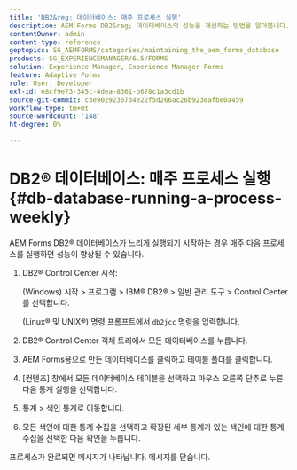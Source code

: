 ```yaml
---
title: 'DB2&reg; 데이터베이스: 매주 프로세스 실행'
description: AEM Forms DB2&reg; 데이터베이스의 성능을 개선하는 방법을 알아봅니다.
contentOwner: admin
content-type: reference
geptopics: SG_AEMFORMS/categories/maintaining_the_aem_forms_database
products: SG_EXPERIENCEMANAGER/6.5/FORMS
solution: Experience Manager, Experience Manager Forms
feature: Adaptive Forms
role: User, Developer
exl-id: e8cf9e73-345c-4dea-8361-b678c1a3cd1b
source-git-commit: c3e9029236734e22f5d266ac26b923eafbe0a459
workflow-type: tm+mt
source-wordcount: '148'
ht-degree: 0%

---
```


# DB2® 데이터베이스: 매주 프로세스 실행{#db-database-running-a-process-weekly}

AEM Forms DB2® 데이터베이스가 느리게 실행되기 시작하는 경우 매주 다음 프로세스를 실행하면 성능이 향상될 수 있습니다.

1. DB2® Control Center 시작:

   (Windows) 시작 > 프로그램 > IBM® DB2® > 일반 관리 도구 > Control Center를 선택합니다.

   (Linux® 및 UNIX®) 명령 프롬프트에서 `db2jcc` 명령을 입력합니다.

1. DB2® Control Center 객체 트리에서 모든 데이터베이스를 누릅니다.
1. AEM Forms용으로 만든 데이터베이스를 클릭하고 테이블 폴더를 클릭합니다.
1. [컨텐츠] 창에서 모든 데이터베이스 테이블을 선택하고 마우스 오른쪽 단추로 누른 다음 통계 실행을 선택합니다.
1. 통계 > 색인 통계로 이동합니다.
1. 모든 색인에 대한 통계 수집을 선택하고 확장된 세부 통계가 있는 색인에 대한 통계 수집을 선택한 다음 확인을 누릅니다.

프로세스가 완료되면 메시지가 나타납니다. 메시지를 닫습니다.

